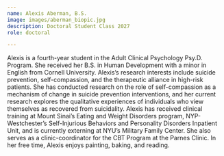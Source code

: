 ```yaml
---
name: Alexis Aberman, B.S.
image: images/aberman_biopic.jpg
description: Doctoral Student Class 2027
role: doctoral

---
```

Alexis is a fourth-year student in the Adult Clinical Psychology Psy.D. Program. She received her B.S. in Human Development with a minor in English from Cornell University. Alexis’s research interests include suicide prevention, self-compassion, and the therapeutic alliance in high-risk patients. She has conducted research on the role of self-compassion as a mechanism of change in suicide prevention interventions, and her current research explores the qualitative experiences of individuals who view themselves as recovered from suicidality. Alexis has received clinical training at Mount Sinai’s Eating and Weight Disorders program, NYP-Westchester’s Self-Injurious Behaviors and Personality Disorders Inpatient Unit, and is currently externing at NYU’s Military Family Center. She also serves as a clinic-coordinator for the CBT Program at the Parnes Clinic. In her free time, Alexis enjoys painting, baking, and reading.